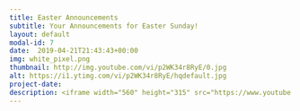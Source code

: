 ```yaml
---
title: Easter Announcements
subtitle: Your Announcements for Easter Sunday!
layout: default
modal-id: 7 
date:  2019-04-21T21:43:43+00:00
img: white_pixel.png
thumbnail: http://img.youtube.com/vi/p2WK34r8RyE/0.jpg
alt: https://i1.ytimg.com/vi/p2WK34r8RyE/hqdefault.jpg
project-date: 
description: <iframe width="560" height="315" src="https://www.youtube.com/embed/p2WK34r8RyE" frameborder="0" allowfullscreen></iframe> 
---
```


